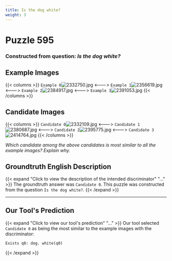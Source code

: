 ```yaml
---
title: Is the dog white?
weight: 3
---
```


# Puzzle 595
### Constructed from question: _Is the dog white?_


## Example Images
{{< columns >}}
`Example 0`![2332750.jpg](/gqa_images/2332750.jpg)
<--->
`Example 1`![2356619.jpg](/gqa_images/2356619.jpg)
<--->
`Example 2`![2384917.jpg](/gqa_images/2384917.jpg)
<--->
`Example 3`![2391053.jpg](/gqa_images/2391053.jpg)
{{< /columns >}}

## Candidate Images
{{< columns >}}
`Candidate 0`![2332109.jpg](/gqa_images/2332109.jpg)
<--->
`Candidate 1`![2380687.jpg](/gqa_images/2380687.jpg)
<--->
`Candidate 2`![2395775.jpg](/gqa_images/2395775.jpg)
<--->
`Candidate 3`![2414764.jpg](/gqa_images/2414764.jpg)
{{< /columns >}}

*Which candidate among the above candidates is most similar to all the example images? Explain why.*

## Groundtruth English Description

{{< expand "Click to view the description of the intended discriminator" "..." >}}
The groundtruth answer was `Candidate 0`. This puzzle was constructed from the question `Is the dog white?`.
{{< /expand >}}

---

## Our Tool's Prediction

{{< expand "Click to view our tool's prediction" "..." >}}
Our tool selected `Candidate 0` as being the most similar to the example images with the discriminator:
```plaintext
Exists q0: dog. white(q0)
```
{{< /expand >}}
